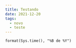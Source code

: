 ```yaml
---
title: Testando
date: 2021-12-20
tags:
  - novo
  - teste
---
```


```
format(Sys.time(), "%B de %Y")
```
